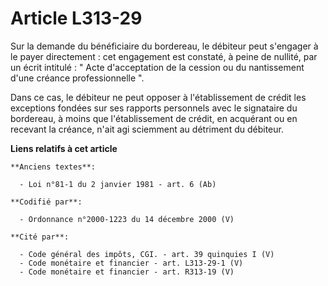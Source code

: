 # Article L313-29

Sur la demande du bénéficiaire du bordereau, le débiteur peut s'engager à le payer directement : cet engagement est constaté,
à peine de nullité, par un écrit intitulé : " Acte d'acceptation de la cession ou du nantissement d'une créance
professionnelle ".

Dans ce cas, le débiteur ne peut opposer à l'établissement de crédit les exceptions fondées sur ses rapports personnels avec
le signataire du bordereau, à moins que l'établissement de crédit, en acquérant ou en recevant la créance, n'ait agi
sciemment au détriment du débiteur.

**Liens relatifs à cet article**

	**Anciens textes**:

	  - Loi n°81-1 du 2 janvier 1981 - art. 6 (Ab)

	**Codifié par**:

	  - Ordonnance n°2000-1223 du 14 décembre 2000 (V)

	**Cité par**:

	  - Code général des impôts, CGI. - art. 39 quinquies I (V)
	  - Code monétaire et financier - art. L313-29-1 (V)
	  - Code monétaire et financier - art. R313-19 (V)

